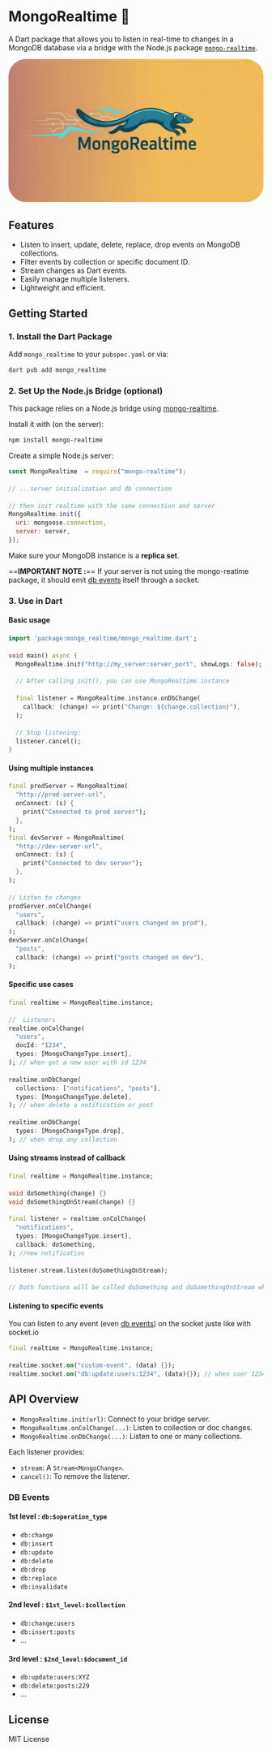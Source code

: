 # MongoRealtime 🚀

A Dart package that allows you to listen in real-time to changes in a MongoDB database via a bridge with the Node.js package [`mongo-realtime`](https://www.npmjs.com/package/mongo-realtime).

![Banner](logo.png)

## Features

- Listen to insert, update, delete, replace, drop events on MongoDB collections.
- Filter events by collection or specific document ID.
- Stream changes as Dart events.
- Easily manage multiple listeners.
- Lightweight and efficient.

## Getting Started

### 1. Install the Dart Package

Add `mongo_realtime` to your `pubspec.yaml` or via:

```bash
dart pub add mongo_realtime
```

### 2. Set Up the Node.js Bridge (optional)

This package relies on a Node.js bridge using [mongo-realtime](https://www.npmjs.com/package/mongo-realtime).

Install it with (on the server):

```bash
npm install mongo-realtime
```

Create a simple Node.js server:

```js
const MongoRealtime  = require("mongo-realtime");

// ...server initialization and db connection

// then init realtime with the same connection and server
MongoRealtime.init({
  uri: mongoose.connection,
  server: server,
});
```

Make sure your MongoDB instance is a **replica set**.

==**IMPORTANT NOTE :**== If your server is not using the mongo-reatime package, it should emit [db events](#db-events) itself through a socket.

### 3. Use in Dart

#### Basic usage

```dart
import 'package:mongo_realtime/mongo_realtime.dart';

void main() async {
  MongoRealtime.init("http://my_server:server_port", showLogs: false);

  // After calling init(), you can use MongoRealtime.instance

  final listener = MongoRealtime.instance.onDbChange(
    callback: (change) => print("Change: ${change.collection}"),
  );

  // Stop listening:
  listener.cancel();
}
```

#### Using multiple instances

```dart
final prodServer = MongoRealtime(
  "http://prod-server-url",
  onConnect: (s) {
    print("Connected to prod server");
  },
);
final devServer = MongoRealtime(
  "http://dev-server-url",
  onConnect: (s) {
    print("Connected to dev server");
  },
);

// Listen to changes
prodServer.onColChange(
  "users",
  callback: (change) => print("users changed on prod"),
);
devServer.onColChange(
  "posts",
  callback: (change) => print("posts changed on dev"),
);
```

#### Specific use cases

```dart
final realtime = MongoRealtime.instance;

//  Listeners
realtime.onColChange(
  "users",
  docId: "1234",
  types: [MongoChangeType.insert],
); // when got a new user with id 1234

realtime.onDbChange(
  collections: ["notifications", "posts"],
  types: [MongoChangeType.delete],
); // when delete a notification or post

realtime.onDbChange(
  types: [MongoChangeType.drop],
); // when drop any collection
```

#### Using streams instead of callback

```dart
final realtime = MongoRealtime.instance;

void doSomething(change) {}
void doSomethingOnStream(change) {}

final listener = realtime.onColChange(
  "notifications",
  types: [MongoChangeType.insert],
  callback: doSomething,
); //new notification

listener.stream.listen(doSomethingOnStream);

// Both functions will be called doSomething and doSomethingOnStream when changes
```

#### Listening to specific events

You can listen to any event (even [db events](#db-events)) on the socket juste like with socket.io

```dart
final realtime = MongoRealtime.instance;

realtime.socket.on("custom-event", (data) {}); 
realtime.socket.on("db:update:users:1234", (data){}); // when user 1234 changes
```

## API Overview

- `MongoRealtime.init(url)`: Connect to your bridge server.
- `MongoRealtime.onColChange(...)`: Listen to collection or doc changes.
- `MongoRealtime.onDbChange(...)`: Listen to one or many collections.

Each listener provides:

- `stream`: A `Stream<MongoChange>`.
- `cancel()`: To remove the listener.

### DB Events

#### 1st level : `db:$operation_type`

- `db:change`
- `db:insert`
- `db:update`
- `db:delete`
- `db:drop`
- `db:replace`
- `db:invalidate`

#### 2nd level : `$1st_level:$collection`

- `db:change:users`
- `db:insert:posts`
- ...

#### 3rd level : `$2nd_level:$document_id`

- `db:update:users:XYZ`
- `db:delete:posts:229`
- ...

## License

MIT License
